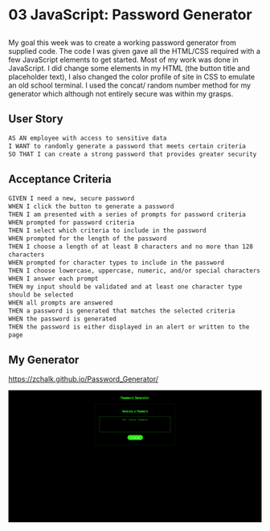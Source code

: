 # 03 JavaScript: Password Generator

## 

My goal this week was to create a working password generator from supplied code. The code I was given gave all the HTML/CSS required with a few JavaScript elements to get started. Most of my work was done in JavaScript. I did change some elements in my HTML (the button title and placeholder text), I also changed the color profile of site in CSS to emulate an old school terminal. I used the concat/ random number method for my generator which although not entirely secure was within my grasps.
## User Story

```
AS AN employee with access to sensitive data
I WANT to randomly generate a password that meets certain criteria
SO THAT I can create a strong password that provides greater security
```

## Acceptance Criteria

```
GIVEN I need a new, secure password
WHEN I click the button to generate a password
THEN I am presented with a series of prompts for password criteria
WHEN prompted for password criteria
THEN I select which criteria to include in the password
WHEN prompted for the length of the password
THEN I choose a length of at least 8 characters and no more than 128 characters
WHEN prompted for character types to include in the password
THEN I choose lowercase, uppercase, numeric, and/or special characters
WHEN I answer each prompt
THEN my input should be validated and at least one character type should be selected
WHEN all prompts are answered
THEN a password is generated that matches the selected criteria
WHEN the password is generated
THEN the password is either displayed in an alert or written to the page
```
## My Generator

https://zchalk.github.io/Password_Generator/

![alt text](assets/images/my_page.png)

